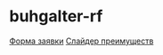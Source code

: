 # buhgalter-rf

[Форма заявки](https://sof7ik.github.io/buhgalter-rf/form/, "Открыть страницу формы заявки")
[Слайдер преимуществ](https://sof7ik.github.io/buhgalter-rf/slider/, "Открыть страницу со слайдером преимуществ")
